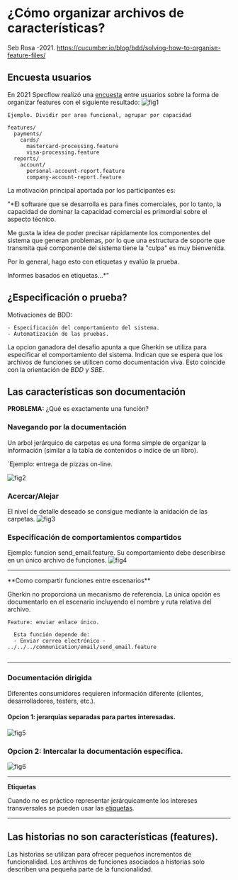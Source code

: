 # ¿Cómo organizar archivos de características?
Seb Rosa -2021. https://cucumber.io/blog/bdd/solving-how-to-organise-feature-files/

## Encuesta usuarios
En 2021 Specflow realizó una [encuesta](https://specflow.org/challenges/organise-feature-files/) entre usuarios sobre la forma de organizar features con el siguiente resultado:
![fig1](https://static1.smartbear.co/cucumber/media/images/blog/gwt-barchart.png)

`Ejemplo. Dividir por area funcional, agrupar por capacidad`
```text
features/
  payments/
    cards/
      mastercard-processing.feature
      visa-processing.feature
  reports/
    account/
      personal-account-report.feature
      company-account-report.feature
```



La motivación principal aportada por los participantes es:

 "*El software que se desarrolla es para fines comerciales, por lo tanto, la capacidad de dominar la capacidad comercial es primordial sobre el aspecto técnico. 
 
 Me gusta la idea de poder precisar rápidamente los componentes del sistema que generan problemas, por lo que una estructura de soporte que transmita qué componente del sistema tiene la "culpa" es muy bienvenida. 
 
 Por lo general, hago esto con etiquetas y evalúo la prueba. 
 
 Informes basados en etiquetas…*"


## ¿Especificación o prueba?
Motivaciones de BDD:

    - Especificación del comportamiento del sistema.
    - Automatización de las pruebas.

La opcion ganadora del desafio apunta a que Gherkin se utiliza para especificar el comportamiento del sistema. Indican que se espera que los archivos de funciones se utilicen como documentación viva.
Esto coincide con la orientación de *BDD* y *SBE*.

## Las características son documentación 

**PROBLEMA:** ¿Qué es exactamente una función?

### Navegando por la documentación
Un arbol jerárquico de carpetas es una forma simple de organizar la información (similar a la tabla de contenidos o índice de un libro).

`Ejemplo: entrega de pizzas on-line.

![fig2](https://static1.smartbear.co/cucumber/media/images/blog/gwt-fig2.png)

### Acercar/Alejar
El nivel de detalle deseado se consigue mediante la anidación de las carpetas.
![fig3](https://cucumber.io/cucumber/media/images/blog/gwt-fig3.png)



### Especificación de comportamientos compartidos
Ejemplo: funcion send_email.feature.
Su comportamiento debe describirse en un único archivo de funciones.
![fig4](https://cucumber.io/cucumber/media/images/blog/gwt-fig4.png)


<hr>
**Como compartir funciones entre escenarios**

Gherkin no proporciona un mecanismo de referencia.
La única opción es documentarlo en el escenario incluyendo el nombre y ruta relativa del archivo.

```Gherkin
Feature: enviar enlace único.

  Esta función depende de:
  - Enviar correo electrónico - ../../../communication/email/send_email.feature
    
```
<hr>

### Documentación dirigida
Diferentes consumidores requieren información diferente (clientes, desarrolladores, testers, etc.).

#### Opcion 1: jerarquias separadas para partes interesadas.
![fig5](https://cucumber.io/cucumber/media/images/blog/gwt-fig5.png)

### Opcion 2: Intercalar la documentación específica.
![fig6](https://cucumber.io/cucumber/media/images/blog/gwt-fig5.png)

<hr>

**Etiquetas**

Cuando no es práctico representar jerárquicamente los intereses transversales se pueden usar las [etiquetas](https://cucumber.io/docs/cucumber/api/#tags).

<hr>

## Las historias no son características (features).
Las historias se utilizan para ofrecer pequeños incrementos de funcionalidad. Los archivos de funciones asociados a historias solo describen una pequeña parte de la funcionalidad.
